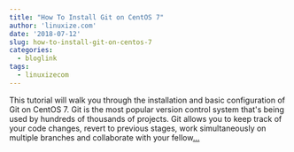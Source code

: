 ```yaml
---
title: "How To Install Git on CentOS 7"
author: 'linuxize.com'
date: '2018-07-12'
slug: how-to-install-git-on-centos-7
categories:
  - bloglink
tags:
  - linuxizecom
---
```


This tutorial will walk you through the installation and basic configuration of Git on CentOS 7. Git is the most popular version control system that's being used by hundreds of thousands of projects. Git allows you to keep track of your code changes, revert to previous stages, work simultaneously on multiple branches and collaborate with your fellow[... <i class="fas fa-external-link-alt"></i>](https://linuxize.com/post/how-to-install-git-on-centos-7/)

